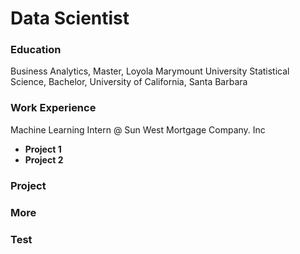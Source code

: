# Data Scientist

### Education

Business Analytics, Master, Loyola Marymount University
Statistical Science, Bachelor, University of California, Santa Barbara

### Work Experience
Machine Learning Intern @ Sun West Mortgage Company. Inc
- **Project 1**
- **Project 2**

### Project

### More

### Test
